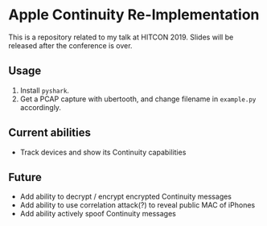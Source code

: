# Apple Continuity Re-Implementation

This is a repository related to my talk at HITCON 2019. Slides will be released after the conference is over.

## Usage

1. Install `pyshark`.
2. Get a PCAP capture with ubertooth, and change filename in `example.py` accordingly.

## Current abilities

- Track devices and show its Continuity capabilities

## Future

- Add ability to decrypt / encrypt encrypted Continuity messages
- Add ability to use correlation attack(?) to reveal public MAC of iPhones
- Add ability actively spoof Continuity messages
